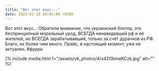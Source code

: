 ```yaml
---
title: "Вот этот вкус..."
date: 2023-01-18 06:01:00 +0300
---
```


Вот этот вкус...
Обратили внимание, что украинский блогер, это беспринципный моральный урод, ВСЕГДА ненавидевший рф и её жителей, но ВСЕГДА зарабатывавший, только за счёт дурачков из РФ. Благо, их более чем много.
Прайс, в настоящий момент, уже не актуален.
#фурри

{% include media.html f="/assets/vk_photos/4/x42ObmeKCzk.jpg" alt="" %}
